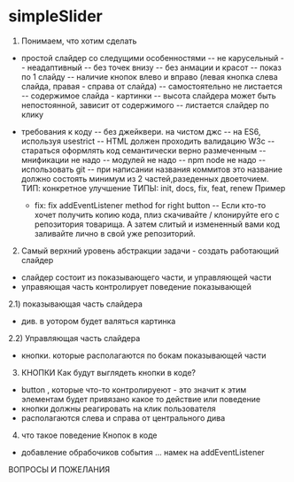 # simpleSlider
1) Понимаем, что хотим сделать
- простой слайдер со следущими особенностями
  -- не карусельный
  -- неадаптивный
  -- без точек внизу
  -- без анмации и красот
  -- показ по 1 слайду
  -- наличие кнопок влево и вправо (левая кнопка слева слайда,
  правая - справа от слайда)
  -- самостоятельно не листается
  -- содержимое слайда - картинки
  -- высота слайдера может быть непостоянной, зависит от содержимого
  -- листается слайдер по клику

- требования к коду
  -- без джейквери. на чистом джс
  -- на ES6, используя usestrict
  -- HTML должен проходить валидацию W3c
  -- стараться оформлять код семантически верно размеченным
  -- мнификации не надо
  -- модулей не надо
  -- npm node не надо
  -- использовать git
  -- при написании названия коммитов это название должно состоять минимум
  из 2 частей,разеденных двоеточием. ТИП: конкретное улучшение
  ТИПЫ: init, docs, fix, feat, renew
  Пример
    - fix: fix addEventListener method for right button
  -- Если кто-то хочет получить копию кода, плиз скачивайте / клонируйте
  его с репозитория товарища. А затем слитый и измененный вами код заливайте
  лично в свой уже репозиторий.

2) Самый верхний уровень абстракции задачи - создать работающий слайдер
- слайдер состоит из показывающего части, и управляющей части
- управяющая часть контролирует поведение показывающей

2.1) показывающая часть слайдера
- див. в уотором будет валяться картинка

2.2) Управляющая часть слайдера
- кнопки. которые располагаются по бокам показывающей части

3) КНОПКИ
Как будут выглядеть кнопки в коде?
- button , которые что-то контролируеют - это значит к этим
элементам будет привязано какое то действие или поведение
- кнопки должны реагировать на клик пользователя
- располагаются слева и справа от центрального дива

4) что такое поведение Кнопок в коде
- добавление обрабочиков события ... намек на addEventListener

ВОПРОСЫ И ПОЖЕЛАНИЯ



